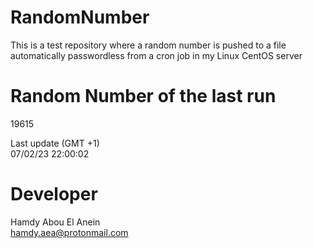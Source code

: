 # RandomNumber    
This is a test repository where a random number is pushed to a file automatically passwordless from a cron job in my Linux CentOS server    
# Random Number of the last run   
19615
      
Last update (GMT +1)    
07/02/23 22:00:02
# Developer    
Hamdy Abou El Anein   
hamdy.aea@protonmail.com
